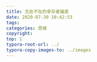 ```yaml
---
title: 无处不在的幸存者偏差
date: 2020-07-30 10:42:53
tags:
categories: 思维
copyright: 
top: 1
typora-root-url: ../
typora-copy-images-to: ../images
---
```


